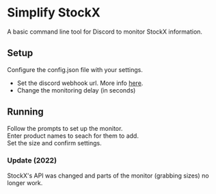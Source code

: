 # Simplify StockX

A basic command line tool for Discord to monitor StockX information.

## Setup

Configure the config.json file with your settings.

* Set the discord webhook url. More info [here](https://support.discordapp.com/hc/en-us/articles/228383668-Intro-to-Webhooks).
* Change the monitoring delay (in seconds)

## Running

Follow the prompts to set up the monitor.  
Enter product names to seach for them to add.  
Set the size and confirm settings.

### Update (2022)
StockX's API was changed and parts of the monitor (grabbing sizes) no longer work.
